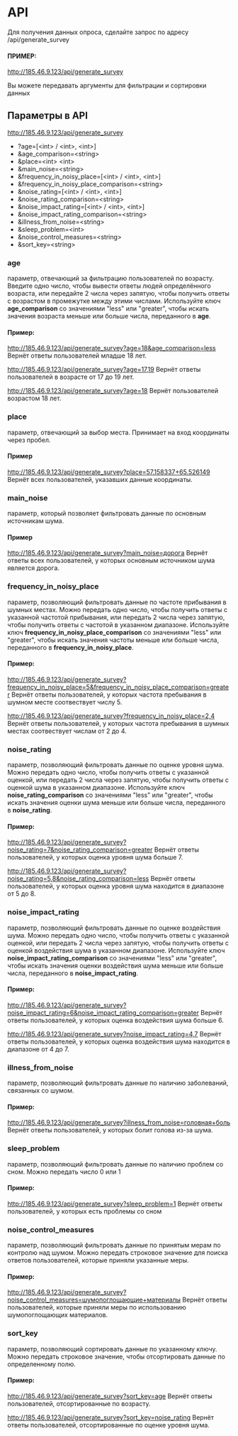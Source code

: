 # API
Для получения данных опроса, сделайте запрос по адресу /api/generate_survey

#### ПРИМЕР:
http://185.46.9.123/api/generate_survey

Вы можете передавать аргументы для фильтрации и сортировки данных

## Параметры в API
http://185.46.9.123/api/generate_survey
- ?age=[\<int> / \<int>, \<int>]
- &age_comparison=\<string>
- &place=\<int> \<int>
- &main_noise=\<string>
- &frequency_in_noisy_place=[\<int> / \<int>, \<int>]
- &frequency_in_noisy_place_comparison=\<string>
- &noise_rating=[\<int> / \<int>, \<int>]
- &noise_rating_comparison=\<string>
- &noise_impact_rating=[\<int> / \<int>, \<int>]
- &noise_impact_rating_comparison=\<string>
- &illness_from_noise=\<string>
- &sleep_problem=\<int> 
- &noise_control_measures=\<string>
- &sort_key=\<string>

### age
параметр, отвечающий за фильтрацию пользователей по возрасту. Введите одно число, чтобы вывести ответы людей определённого возраста, или передайте 2 числа через запятую, чтобы получить ответы с возрастом в промежутке между этими числами. Используйте ключ **age_comparison** со значениями "less" или "greater", чтобы искать значения возраста меньше или больше числа, переданного в **age**.

#### Пример:
http://185.46.9.123/api/generate_survey?age=18&age_comparison=less
Вернёт ответы пользователей младше 18 лет.

http://185.46.9.123/api/generate_survey?age=17,19
Вернёт ответы пользователей в возрасте от 17 до 19 лет.

http://185.46.9.123/api/generate_survey?age=18
Вернёт пользователей возрастом 18 лет.

### place 
параметр, отвечающий за выбор места. Принимает на вход координаты через пробел.

#### Пример
http://185.46.9.123/api/generate_survey?place=57.158337+65.526149
Вернёт всех пользователей, указавших данные координаты.

### main_noise 
параметр, который позволяет фильтровать данные по основным источникам шума.

#### Пример
http://185.46.9.123/api/generate_survey?main_noise=дорога
Вернёт ответы всех пользователей, у которых основным источником шума является дорога.

### frequency_in_noisy_place
параметр, позволяющий фильтровать данные по частоте прибывания в шумных местах. Можно передать одно число, чтобы получить 
ответы с указанной частотой прибывания, или передать 2 числа через запятую, чтобы получить ответы с частотой в указанном 
диапазоне. Используйте ключ **frequency_in_noisy_place_comparison** со значениями "less" или "greater", 
чтобы искать значения частоты меньше или больше числа, переданного в **frequency_in_noisy_place**.

#### Пример:
http://185.46.9.123/api/generate_survey?frequency_in_noisy_place=5&frequency_in_noisy_place_comparison=greater
Вернёт ответы пользователей, у которых частота пребывания в шумном месте соотвествует числу 5.

http://185.46.9.123/api/generate_survey?frequency_in_noisy_place=2,4
Вернёт ответы пользователей, у которых частота пребывания в шумных местах соотвествует числам от 2 до 4.

### noise_rating
параметр, позволяющий фильтровать данные по оценке уровня шума. Можно передать одно число, чтобы получить ответы 
с указанной оценкой, или передать 2 числа через запятую, чтобы получить ответы с оценкой шума в указанном диапазоне.
Используйте ключ **noise_rating_comparison** со значениями "less" или "greater", чтобы искать значения оценки шума 
меньше или больше числа, переданного в **noise_rating**.

#### Пример:
http://185.46.9.123/api/generate_survey?noise_rating=7&noise_rating_comparison=greater
Вернёт ответы пользователей, у которых оценка уровня шума больше 7.

http://185.46.9.123/api/generate_survey?noise_rating=5,8&noise_rating_comparison=less
Вернёт ответы пользователей, у которых оценка уровня шума находится в диапазоне от 5 до 8.

### noise_impact_rating
параметр, позволяющий фильтровать данные по оценке воздействия шума. Можно передать одно число, чтобы получить ответы с 
указанной оценкой, или передать 2 числа через запятую, чтобы получить ответы с оценкой воздействия шума в указанном 
диапазоне. Используйте ключ **noise_impact_rating_comparison** со значениями "less" или "greater", чтобы искать 
значения оценки воздействия шума меньше или больше числа, переданного в **noise_impact_rating**.

#### Пример:
http://185.46.9.123/api/generate_survey?noise_impact_rating=6&noise_impact_rating_comparison=greater
Вернёт ответы пользователей, у которых оценка воздействия шума больше 6.

http://185.46.9.123/api/generate_survey?noise_impact_rating=4,7
Вернёт ответы пользователей, у которых оценка воздействия шума находится в диапазоне от 4 до 7.

### illness_from_noise
параметр, позволяющий фильтровать данные по наличию заболеваний, связанных со шумом.

#### Пример:
http://185.46.9.123/api/generate_survey?illness_from_noise=головная+боль
Вернёт ответы пользователей, у которых болит голова из-за шума.

### sleep_problem
параметр, позволяющий фильтровать данные по наличию проблем со сном. Можно передать число 0 или 1

#### Пример:
http://185.46.9.123/api/generate_survey?sleep_problem=1
Вернёт ответы пользователей, у которых есть проблемы со сном

### noise_control_measures
параметр, позволяющий фильтровать данные по принятым мерам по контролю над шумом. Можно передать строковое значение 
для поиска ответов пользователей, которые приняли указанные меры.

#### Пример:
http://185.46.9.123/api/generate_survey?noise_control_measures=шумопоглощающие+материалы
Вернёт ответы пользователей, которые приняли меры по использованию шумопоглощающих материалов.

### sort_key
параметр, позволяющий сортировать данные по указанному ключу. Можно передать строковое значение, чтобы отсортировать данные по определенному полю.

#### Пример:
http://185.46.9.123/api/generate_survey?sort_key=age
Вернёт ответы пользователей, отсортированные по возрасту.

http://185.46.9.123/api/generate_survey?sort_key=noise_rating
Вернёт ответы пользователей, отсортированные по оценке уровня шума.

